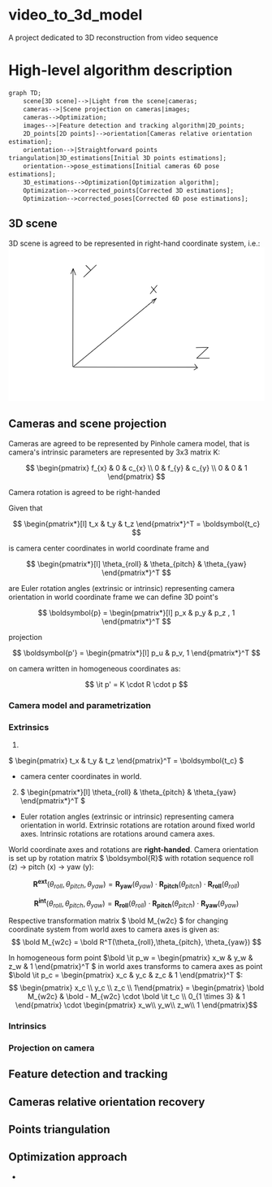 # video_to_3d_model
A project dedicated to 3D reconstruction from video sequence

# High-level algorithm description

```mermaid
graph TD;
    scene[3D scene]-->|Light from the scene|cameras;
    cameras-->|Scene projection on cameras|images;
    cameras-->Optimization;
    images-->|Feature detection and tracking algorithm|2D_points;
    2D_points[2D points]-->orientation[Cameras relative orientation estimation];
    orientation-->|Straightforward points triangulation|3D_estimations[Initial 3D points estimations];
    orientation-->pose_estimations[Initial cameras 6D pose estimations];
    3D_estimations-->Optimization[Optimization algorithm];
    Optimization-->corrected_points[Corrected 3D estimations];
    Optimization-->corrected_poses[Corrected 6D pose estimations];
```

## 3D scene

3D scene is agreed to be represented in right-hand coordinate system, i.e.:
![World coordinate system](docs/images/world_cs.png)

## Cameras and scene projection

Cameras are agreed to be represented by Pinhole camera model, that is camera's intrinsic parameters are represented by 3x3 matrix K:

$$ 
\begin{pmatrix} 
f_{x} & 0 & c_{x} \\ 
0 & f_{y} & c_{y} \\
0 & 0 & 1 
\end{pmatrix}
$$

Camera rotation is agreed to be right-handed

Given that  

$$ 
\begin{pmatrix*}[l] 
t_x & t_y & t_z 
\end{pmatrix*}^T = \boldsymbol{t_c} 
$$ 

is camera center coordinates in world coordinate frame and  

$$ 
\begin{pmatrix*}[l] 
\theta_{roll} & \theta_{pitch} & \theta_{yaw} 
\end{pmatrix*}^T
$$  

are Euler rotation angles (extrinsic or intrinsic) representing camera orientation in world coordinate frame we can define 3D point's  

$$ \boldsymbol{p} = 
\begin{pmatrix*}[l] 
p_x & p_y & p_z , 1
\end{pmatrix*}^T
$$  

projection  

$$ \boldsymbol{p'} = 
\begin{pmatrix*}[l] 
p_u & p_v, 1 
\end{pmatrix*}^T
$$  

on camera written in homogeneous coordinates as:

$$
\it p' = K \cdot R \cdot p
$$

### Camera model and parametrization

### Extrinsics

1. 

$ 
\begin{pmatrix} 
t_x & t_y & t_z 
\end{pmatrix}^T = \boldsymbol{t_c} 
$   

- camera center coordinates in world.

2. $ 
\begin{pmatrix*}[l] 
\theta_{roll} & \theta_{pitch} & \theta_{yaw} 
\end{pmatrix*}^T
$   

- Euler rotation angles (extrinsic or intrinsic) representing camera orientation in world. Extrinsic rotations are rotation around fixed world axes. Intrinsic rotations are rotations around camera axes.

World coordinate axes and rotations are **right-handed**. Camera orientation is set up by rotation matrix $ \boldsymbol{R}$ with rotation sequence roll (z) -> pitch (x) -> yaw (y):

$$   
\boldsymbol{R^{ext}}(\theta_{roll},\theta_{pitch}, \theta_{yaw})  = \boldsymbol{R_{yaw}}(\theta_{yaw}) \cdot 
\boldsymbol{R_{pitch}}(\theta_{pitch}) \cdot 
\boldsymbol{R_{roll}}(\theta_{roll})  
$$    

$$   
\boldsymbol{R^{int}}(\theta_{roll},\theta_{pitch}, \theta_{yaw})  = \boldsymbol{R_{roll}}(\theta_{roll}) \cdot 
\boldsymbol{R_{pitch}}(\theta_{pitch}) \cdot 
\boldsymbol{R_{yaw}}(\theta_{yaw})  
$$



Respective transformation matrix $ \bold M_{w2c} $ for changing coordinate system from world axes to camera axes is given as:
$$ \bold M_{w2c} = \bold R^T(\theta_{roll},\theta_{pitch}, \theta_{yaw}) $$

In homogeneous form point $\bold \it p_w = \begin{pmatrix} x_w & y_w & z_w & 1 \end{pmatrix}^T $ in world axes transforms to camera axes as point $\bold \it p_c = \begin{pmatrix} x_c & y_c & z_c & 1 \end{pmatrix}^T $:
$$ \begin{pmatrix} x_c \\ y_c \\ z_c \\ 1\end{pmatrix} = \begin{pmatrix} \bold M_{w2c} & \bold - M_{w2c} \cdot \bold \it t_c \\ 0_{1 \times 3} & 1 \end{pmatrix} \cdot  \begin{pmatrix} x_w\\ y_w\\ z_w\\ 1 \end{pmatrix}$$

### Intrinsics

### Projection on camera

## Feature detection and tracking

## Cameras relative orientation recovery

## Points triangulation

## Optimization approach
-